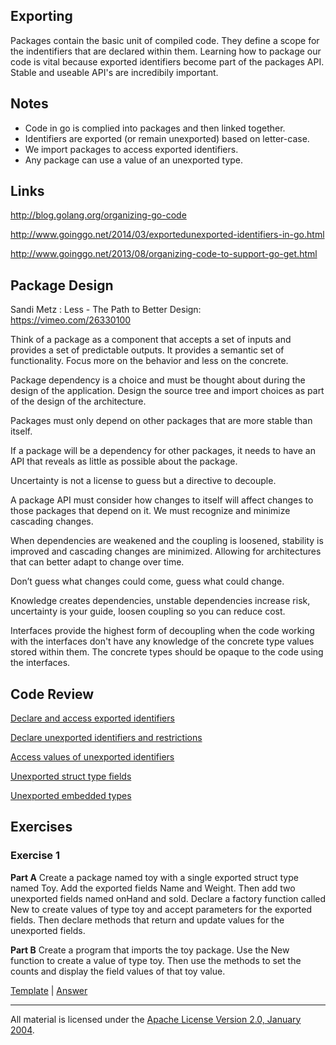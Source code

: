 ## Exporting

Packages contain the basic unit of compiled code. They define a scope for the indentifiers that are declared within them. Learning how to package our code is vital because exported identifiers become part of the packages API. Stable and useable API's are incredibily important.

## Notes

* Code in go is complied into packages and then linked together.
* Identifiers are exported (or remain unexported) based on letter-case.
* We import packages to access exported identifiers.
* Any package can use a value of an unexported type.

## Links

http://blog.golang.org/organizing-go-code

http://www.goinggo.net/2014/03/exportedunexported-identifiers-in-go.html

http://www.goinggo.net/2013/08/organizing-code-to-support-go-get.html

##  Package Design

Sandi Metz : Less - The Path to Better Design:  
https://vimeo.com/26330100

Think of a package as a component that accepts a set of inputs and provides a set of predictable outputs. It provides a semantic set of functionality. Focus more on the behavior and less on the concrete.

Package dependency is a choice and must be thought about during the design of the application. Design the source tree and import choices as part of the design of the architecture.

Packages must only depend on other packages that are more stable than itself.

If a package will be a dependency for other packages, it needs to have an API that reveals as little as possible about the package.

Uncertainty is not a license to guess but a directive to decouple.

A package API must consider how changes to itself will affect changes to those packages that depend on it. We must recognize and minimize cascading changes.

When dependencies are weakened and the coupling is loosened, stability is improved and cascading changes are minimized. Allowing for architectures that can better adapt to change over time.

Don’t guess what changes could come, guess what could change.

Knowledge creates dependencies, unstable dependencies increase risk, uncertainty is your guide, loosen coupling so you can reduce cost.

Interfaces provide the highest form of decoupling when the code working with the interfaces don't have any knowledge of the concrete type values stored within them. The concrete types should be opaque to the code using the interfaces. 

## Code Review

[Declare and access exported identifiers](example1/example1.go)

[Declare unexported identifiers and restrictions](example2/example2.go)

[Access values of unexported identifiers](example3/example3.go)

[Unexported struct type fields](example4/example4.go)

[Unexported embedded types](example5/example5.go)

## Exercises

### Exercise 1
**Part A** Create a package named toy with a single exported struct type named Toy. Add the exported fields Name and Weight. Then add two unexported fields named onHand and sold. Declare a factory function called New to create values of type toy and accept parameters for the exported fields. Then declare methods that return and update values for the unexported fields.

**Part B** Create a program that imports the toy package. Use the New function to create a value of type toy. Then use the methods to set the counts and display the field values of that toy value.

[Template](exercises/template1) | 
[Answer](exercises/exercise1)
___
All material is licensed under the [Apache License Version 2.0, January 2004](http://www.apache.org/licenses/LICENSE-2.0).
